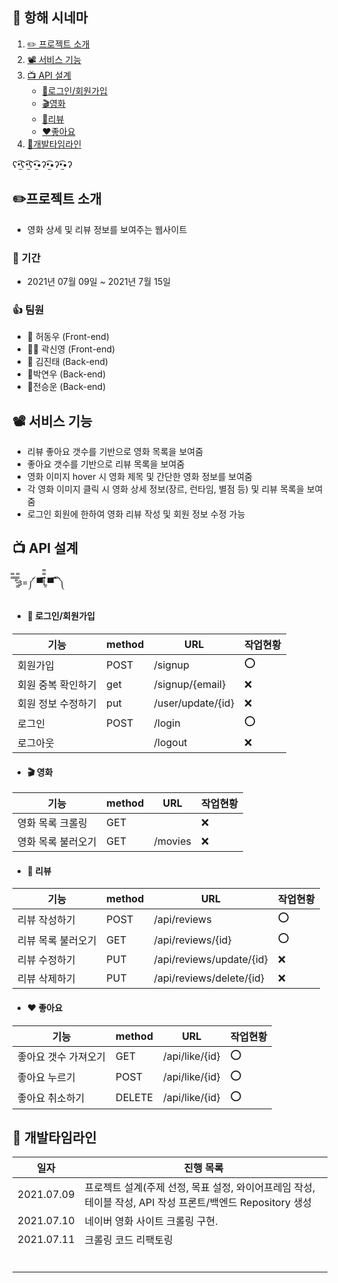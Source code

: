 ## 🎥 항해 시네마


1. [✏️ 프로젝트 소개 ](#-프로젝트-소개)
2. [📽 서비스 기능](#-서비스-기능)
3. [ 📺 API 설계](#-API-설계)
    - [💾로그인/회원가입](#-로그인/회원가입)
    - [🎬영화](#-영화)
    - [📃리뷰](#-리뷰)
    - [❤️좋아요](#-좋아요)
4. [🦁개발타임라인](#-개발타임라인)

ʕ•̫͡ʕ•̫͡ʕ•̫͡•ʔ•̫͡•ʔ•̫͡•ʔ

## ✏️프로젝트 소개

- 영화 상세 및 리뷰 정보를 보여주는 웹사이트

### 📆 기간

- 2021년 07월 09일 ~ 2021년 7월 15일

### 👍 팀원

- 🐔 허동우	(Front-end)
- 🐸🦔 곽신영	(Front-end)
- 🐏 김진태	(Back-end)
- 🦑박연우	(Back-end)
- 🦨전승운  (Back-end)


##  📽 서비스 기능

- 리뷰 좋아요 갯수를 기반으로 영화 목록을 보여줌
- 좋아요 갯수를 기반으로 리뷰 목록을 보여줌
- 영화 이미지 hover 시 영화 제목 및 간단한 영화 정보를 보여줌
- 각 영화 이미지 클릭 시 영화 상세 정보(장르, 런타임, 별점 등) 및 리뷰 목록을 보여줌
- 로그인 회원에 한하여 영화 리뷰 작성 및 회원 정보 수정 가능



## 📺 API 설계

̿̿ ̿’̿’̵͇̿̿з=༼ ▀̿̿Ĺ̯̿̿▀̿ ̿ ༽



* #### 💾 로그인/회원가입

| 기능               | method | URL               | 작업현황 |
| ------------------ | ------ | ----------------- | -------- |
| 회원가입           | POST   | /signup           | ⭕        |
| 회원 중복 확인하기 | get    | /signup/{email}   | ❌        |
| 회원 정보 수정하기 | put    | /user/update/{id} | ❌        |
| 로그인             | POST   | /login            | ⭕        |
| 로그아웃           |        | /logout           | ❌        |

* #### 🎬 영화

| 기능               | method | URL     | 작업현황 |
| ------------------ | ------ | ------- | ---- |
| 영화 목록 크롤링   | GET    |         | ❌    |
| 영화 목록 불러오기 | GET    | /movies | ❌    |

* #### 📃 리뷰

| 기능               | method | URL                      | 작업현황 |
| ------------------ | ------ | ------------------------ | ---- |
| 리뷰 작성하기      | POST   | /api/reviews             | ⭕    |
| 리뷰 목록 불러오기 | GET    | /api/reviews/{id}        | ⭕    |
| 리뷰 수정하기      | PUT    | /api/reviews/update/{id} | ❌    |
| 리뷰 삭제하기      | PUT    | /api/reviews/delete/{id} | ❌    |

* #### ❤️ 좋아요

| 기능                 | method | URL            | 작업현황 |
| -------------------- | ------ | -------------- | ---- |
| 좋아요 갯수 가져오기 | GET    | /api/like/{id} | ⭕    |
| 좋아요 누르기        | POST   | /api/like/{id} | ⭕    |
| 좋아요 취소하기      | DELETE | /api/like/{id} | ⭕    |



## 🦁 개발타임라인

| 일자       | 진행 목록                                                    |
| ---------- | ------------------------------------------------------------ |
| 2021.07.09 | 프로젝트 설계(주제 선정, 목표 설정, 와이어프레임 작성, 테이블 작성, API 작성 프론트/백엔드 Repository 생성 |
| 2021.07.10 | 네이버 영화 사이트 크롤링 구현.                                                             |
| 2021.07.11 | 크롤링 코드 리팩토링                                                              |
|            |                                                              |
|            |                                                              |
|            |                                                              |
|            |                                                              |
|            |                                                              |
|            |                                                              |
